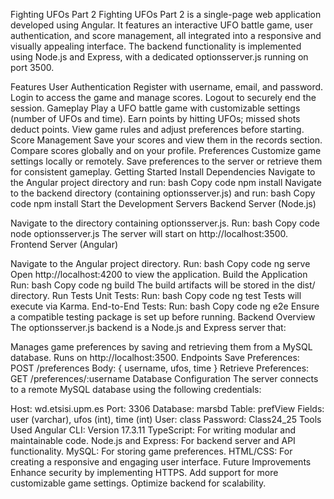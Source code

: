 Fighting UFOs Part 2
Fighting UFOs Part 2 is a single-page web application developed using Angular. It features an interactive UFO battle game, user authentication, and score management, all integrated into a responsive and visually appealing interface. The backend functionality is implemented using Node.js and Express, with a dedicated optionsserver.js running on port 3500.

Features
User Authentication
Register with username, email, and password.
Login to access the game and manage scores.
Logout to securely end the session.
Gameplay
Play a UFO battle game with customizable settings (number of UFOs and time).
Earn points by hitting UFOs; missed shots deduct points.
View game rules and adjust preferences before starting.
Score Management
Save your scores and view them in the records section.
Compare scores globally and on your profile.
Preferences
Customize game settings locally or remotely.
Save preferences to the server or retrieve them for consistent gameplay.
Getting Started
Install Dependencies
Navigate to the Angular project directory and run:
bash
Copy code
npm install
Navigate to the backend directory (containing optionsserver.js) and run:
bash
Copy code
npm install
Start the Development Servers
Backend Server (Node.js)

Navigate to the directory containing optionsserver.js.
Run:
bash
Copy code
node optionsserver.js
The server will start on http://localhost:3500.
Frontend Server (Angular)

Navigate to the Angular project directory.
Run:
bash
Copy code
ng serve
Open http://localhost:4200 to view the application.
Build the Application
Run:
bash
Copy code
ng build
The build artifacts will be stored in the dist/ directory.
Run Tests
Unit Tests: Run:
bash
Copy code
ng test
Tests will execute via Karma.
End-to-End Tests: Run:
bash
Copy code
ng e2e
Ensure a compatible testing package is set up before running.
Backend Overview
The optionsserver.js backend is a Node.js and Express server that:

Manages game preferences by saving and retrieving them from a MySQL database.
Runs on http://localhost:3500.
Endpoints
Save Preferences: POST /preferences
Body: { username, ufos, time }
Retrieve Preferences: GET /preferences/:username
Database Configuration
The server connects to a remote MySQL database using the following credentials:

Host: wd.etsisi.upm.es
Port: 3306
Database: marsbd
Table: prefView
Fields: user (varchar), ufos (int), time (int)
User: class
Password: Class24_25
Tools Used
Angular CLI: Version 17.3.11
TypeScript: For writing modular and maintainable code.
Node.js and Express: For backend server and API functionality.
MySQL: For storing game preferences.
HTML/CSS: For creating a responsive and engaging user interface.
Future Improvements
Enhance security by implementing HTTPS.
Add support for more customizable game settings.
Optimize backend for scalability.